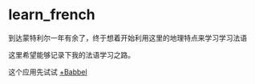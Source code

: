# learn_french

到达蒙特利尔一年有余了，终于想着开始利用这里的地理特点来学习学习法语

这里希望能够记录下我的法语学习之路。

这个应用先试试 [+Babbel](https://www.babbel.com/en/)